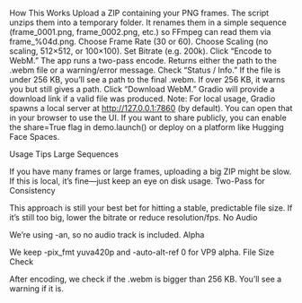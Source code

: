 How This Works
Upload a ZIP containing your PNG frames.
The script unzips them into a temporary folder.
It renames them in a simple sequence (frame_0001.png, frame_0002.png, etc.) so FFmpeg can read them via frame_%04d.png.
Choose Frame Rate (30 or 60).
Choose Scaling (no scaling, 512×512, or 100×100).
Set Bitrate (e.g. 200k).
Click “Encode to WebM.”
The app runs a two-pass encode.
Returns either the path to the .webm file or a warning/error message.
Check “Status / Info.”
If the file is under 256 KB, you’ll see a path to the final .webm.
If over 256 KB, it warns you but still gives a path.
Click “Download WebM.”
Gradio will provide a download link if a valid file was produced.
Note: For local usage, Gradio spawns a local server at http://127.0.0.1:7860 (by default). You can open that in your browser to use the UI. If you want to share publicly, you can enable the share=True flag in demo.launch() or deploy on a platform like Hugging Face Spaces.

Usage Tips
Large Sequences

If you have many frames or large frames, uploading a big ZIP might be slow.
If this is local, it’s fine—just keep an eye on disk usage.
Two-Pass for Consistency

This approach is still your best bet for hitting a stable, predictable file size.
If it’s still too big, lower the bitrate or reduce resolution/fps.
No Audio

We’re using -an, so no audio track is included.
Alpha

We keep -pix_fmt yuva420p and -auto-alt-ref 0 for VP9 alpha.
File Size Check

After encoding, we check if the .webm is bigger than 256 KB.
You’ll see a warning if it is.
